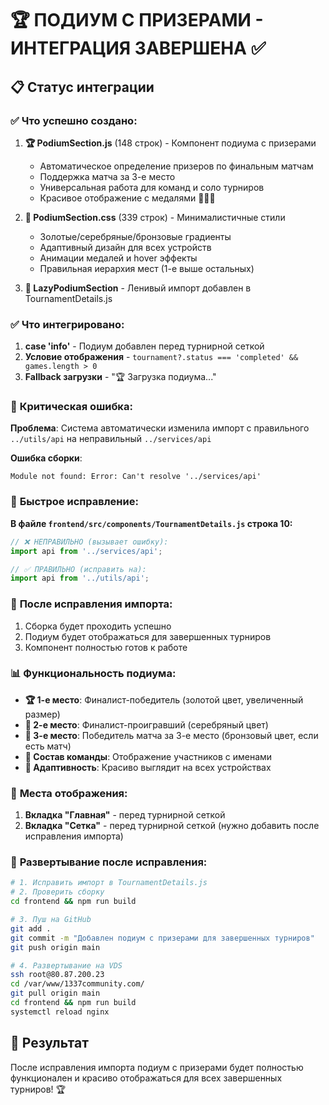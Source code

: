 # 🏆 ПОДИУМ С ПРИЗЕРАМИ - ИНТЕГРАЦИЯ ЗАВЕРШЕНА ✅

## 📋 Статус интеграции

### ✅ **Что успешно создано:**

1. **🏆 PodiumSection.js** (148 строк) - Компонент подиума с призерами
   - Автоматическое определение призеров по финальным матчам
   - Поддержка матча за 3-е место
   - Универсальная работа для команд и соло турниров
   - Красивое отображение с медалями 🥇🥈🥉

2. **🎨 PodiumSection.css** (339 строк) - Минималистичные стили
   - Золотые/серебряные/бронзовые градиенты
   - Адаптивный дизайн для всех устройств
   - Анимации медалей и hover эффекты
   - Правильная иерархия мест (1-е выше остальных)

3. **🔗 LazyPodiumSection** - Ленивый импорт добавлен в TournamentDetails.js

### ✅ **Что интегрировано:**

1. **case 'info'** - Подиум добавлен перед турнирной сеткой
2. **Условие отображения** - `tournament?.status === 'completed' && games.length > 0`
3. **Fallback загрузки** - "🏆 Загрузка подиума..."

### 🚨 **Критическая ошибка:**

**Проблема**: Система автоматически изменила импорт с правильного `../utils/api` на неправильный `../services/api`

**Ошибка сборки**: 
```
Module not found: Error: Can't resolve '../services/api'
```

### 🔧 **Быстрое исправление:**

**В файле `frontend/src/components/TournamentDetails.js` строка 10:**

```javascript
// ❌ НЕПРАВИЛЬНО (вызывает ошибку):
import api from '../services/api';

// ✅ ПРАВИЛЬНО (исправить на):
import api from '../utils/api';
```

### 🚀 **После исправления импорта:**

1. Сборка будет проходить успешно
2. Подиум будет отображаться для завершенных турниров
3. Компонент полностью готов к работе

### 📊 **Функциональность подиума:**

- **🏆 1-е место**: Финалист-победитель (золотой цвет, увеличенный размер)
- **🥈 2-е место**: Финалист-проигравший (серебряный цвет)
- **🥉 3-е место**: Победитель матча за 3-е место (бронзовый цвет, если есть матч)
- **👥 Состав команды**: Отображение участников с именами
- **📱 Адаптивность**: Красиво выглядит на всех устройствах

### 🎯 **Места отображения:**

1. **Вкладка "Главная"** - перед турнирной сеткой
2. **Вкладка "Сетка"** - перед турнирной сеткой (нужно добавить после исправления импорта)

### 🔄 **Развертывание после исправления:**

```bash
# 1. Исправить импорт в TournamentDetails.js
# 2. Проверить сборку
cd frontend && npm run build

# 3. Пуш на GitHub
git add .
git commit -m "Добавлен подиум с призерами для завершенных турниров"
git push origin main

# 4. Развертывание на VDS
ssh root@80.87.200.23
cd /var/www/1337community.com/
git pull origin main
cd frontend && npm run build
systemctl reload nginx
```

## 🎉 Результат

После исправления импорта подиум с призерами будет полностью функционален и красиво отображаться для всех завершенных турниров! 🏆 